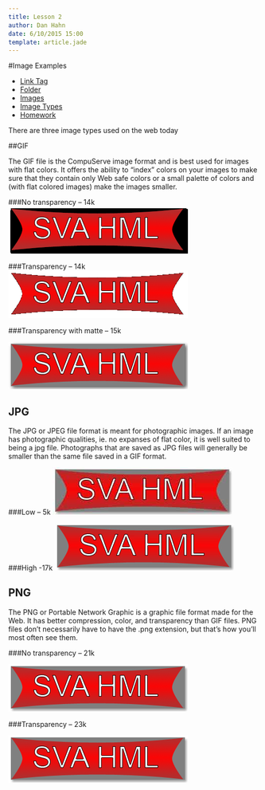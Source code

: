 ```yaml
---
title: Lesson 2
author: Dan Hahn
date: 6/10/2015 15:00
template: article.jade
---
```


#Image Examples

* [Link Tag]()
* [Folder](folders.html)
* [Images](images.html)
* [Image Types](image-types.html)
* [Homework](homework.html)

There are three image types used on the web today

##GIF

The GIF file is the CompuServe image format and is best used for images with flat colors. It offers the ability to “index” colors on your images to make sure that they contain only Web safe colors or a small palette of colors and (with flat colored images) make the images smaller. 

###No transparency – 14k
<img src="images/gif_notrans.gif" alt="">

###Transparency – 14k
<img src="images/gif_trans.gif" alt="">

###Transparency with matte – 15k

<img src="images/gif_trans_mat.gif" alt="">

<h2>JPG</h2>

<p>The JPG or JPEG file format is meant for photographic images. If an image has photographic qualities, ie. no expanses of flat color, it is well suited to being a jpg file. Photographs that are saved as JPG files will generally be smaller than the same file saved in a GIF format. </p>

###Low – 5k
<img src="images/jpg_low.jpg" alt="">

###High -17k
<img src="images/jpg_high.jpg" alt="">

<h2>PNG</h2>

<p>The PNG or Portable Network Graphic is a graphic file format made for the Web. It has better compression, color, and transparency than GIF files. PNG files don’t necessarily have to have the .png extension, but that’s how you’ll most often see them. </p>

###No transparency – 21k

<img src="images/png_notrans.png" alt="">

###Transparency – 23k

<img src="images/png_trans.png" alt="">
